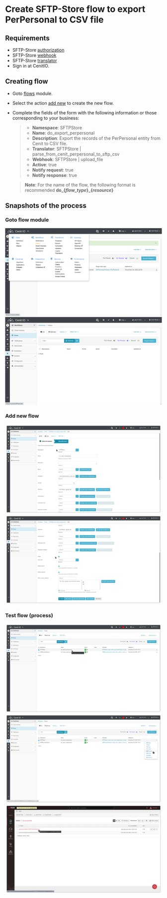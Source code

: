 # Create SFTP-Store flow to export PerPersonal to CSV file

## Requirements

* SFTP-Store [authorization](../authorizations/sftp-store.md)
* SFTP-Store [webhook](../webhooks/sftp-store-upload-file.md)
* SFTP-Store [translator](../translators/sftp-store-upload-file.md)
* Sign in at CenitIO.[<i class="fa fa-external-link" aria-hidden="true"></i>](https://cenit.io/users/sign_in)

## Creating flow

* Goto [flows](https://cenit.io/flow) module.
* Select the action [add new](https://cenit.io/flow/new) to create the new flow.
* Complete the fields of the form with the following information or those corresponding to your business:

    >- **Namespace**: SFTPStore
    >- **Name**: do_export_perpersonal
    >- **Description**: Export the records of the PerPersonal entity from Cenit to CSV file.
    >- **Translator**: SFTPStore | parse_from_cenit_perpersonal_to_sftp_csv
    >- **Webhook**: SFTPStore | upload_file
    >- **Active**: true
    >- **Notify request**: true
    >- **Notify response**: true

    > **Note**: For the name of the flow, the following format is recommended **do_\{*flow_type*\}\_\{*resource*\}**

## Snapshots of the process

### Goto flow module

   ![](../assets/snapshots/sftp-store-flow/snapshots-001.png)
   ![](../assets/snapshots/sftp-store-flow/snapshots-002.png)
    
### Add new flow

   ![](../assets/snapshots/sftp-store-flow/snapshots-003.png)
   ![](../assets/snapshots/sftp-store-flow/snapshots-004.png)
   
### Test flow (process)

   ![](../assets/snapshots/sftp-store-flow/snapshots-005.png)
   ![](../assets/snapshots/sftp-store-flow/snapshots-006.png)
   ![](../assets/snapshots/sftp-store-flow/snapshots-007.png)

